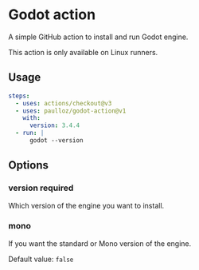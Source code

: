 # Godot action

A simple GitHub action to install and run Godot engine.  

This action is only available on Linux runners.

## Usage

```yml
steps:
  - uses: actions/checkout@v3
  - uses: paulloz/godot-action@v1
    with:
      version: 3.4.4
  - run: |
      godot --version
```

## Options

### version **required**

Which version of the engine you want to install.

### mono

If you want the standard or Mono version of the engine.

Default value: `false`
